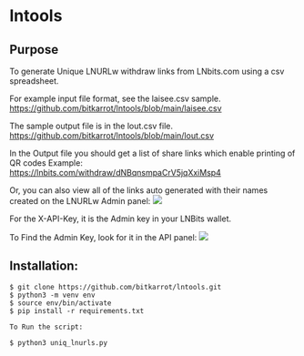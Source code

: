 # lntools

## Purpose
To generate Unique LNURLw withdraw links from LNbits.com using a csv spreadsheet.

For example input file format, see the laisee.csv sample. 
https://github.com/bitkarrot/lntools/blob/main/laisee.csv

The sample output file is in the lout.csv file. 
https://github.com/bitkarrot/lntools/blob/main/lout.csv

In the Output file you should get a list of share links which enable printing of QR codes
Example: https://lnbits.com/withdraw/dNBqnsmpaCrV5jqXxiMsp4

Or, you can also view all of the links auto generated with their names created on the LNURLw Admin panel:
<img src="https://github.com/bitkarrot/lntools/blob/main/lnurlw_admin_panel.png"/>

For the X-API-Key, it is the Admin key in your LNBits wallet. 

To Find the Admin Key, look for it in the API panel: 
<img src="https://github.com/bitkarrot/lntools/blob/main/wallet_panel.png"/>


## Installation:
```
$ git clone https://github.com/bitkarrot/lntools.git
$ python3 -m venv env
$ source env/bin/activate
$ pip install -r requirements.txt

To Run the script: 

$ python3 uniq_lnurls.py 
```
